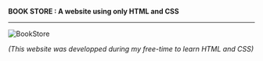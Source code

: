**BOOK STORE : A website using only HTML and CSS**


-----------------------------------------------------------------------------------------------------------------------------------
![BookStore](https://user-images.githubusercontent.com/61105869/75072311-91eb6580-54f7-11ea-90be-e7e2210d8c8f.jpg)

*(This website was developped during my free-time to learn HTML and CSS)*
